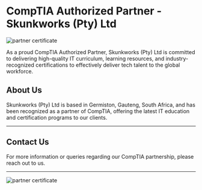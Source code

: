 # CompTIA Authorized Partner - Skunkworks (Pty) Ltd

![partner certificate](https://github.com/skunkworksza/CompTia/assets/126121348/f5f9be34-37d7-42d6-a5b6-2375acffcd92)

As a proud CompTIA Authorized Partner, Skunkworks (Pty) Ltd is committed to delivering high-quality IT curriculum, learning resources, and industry-recognized certifications to effectively deliver tech talent to the global workforce.

## About Us

Skunkworks (Pty) Ltd is based in Germiston, Gauteng, South Africa, and has been recognized as a partner of CompTIA, offering the latest IT education and certification programs to our clients.

---

## Contact Us

For more information or queries regarding our CompTIA partnership, please reach out to us.

---

![partner certificate](https://github.com/skunkworksza/CompTia/assets/126121348/f5f9be34-37d7-42d6-a5b6-2375acffcd92)
